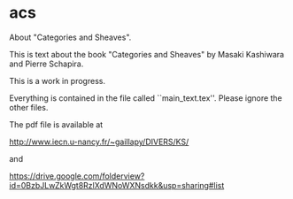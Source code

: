 acs
===

About "Categories and Sheaves". 

This is text about the book "Categories and Sheaves" by Masaki Kashiwara and Pierre Schapira. 

This is a work in progress.

Everything is contained in the file called ``main_text.tex''. Please ignore the other files.

The pdf file is available at

http://www.iecn.u-nancy.fr/~gaillapy/DIVERS/KS/

and

https://drive.google.com/folderview?id=0BzbJLwZkWgt8RzlXdWNoWXNsdkk&usp=sharing#list 
